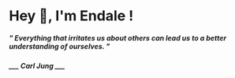 <h1 title="head"> Hey 👋, I'm Endale !</h1>

**<h5><i>" Everything that irritates us about others can lead us to a better understanding of ourselves. "</i></h5>**

*<b>___ Carl Jung ___</b>*
